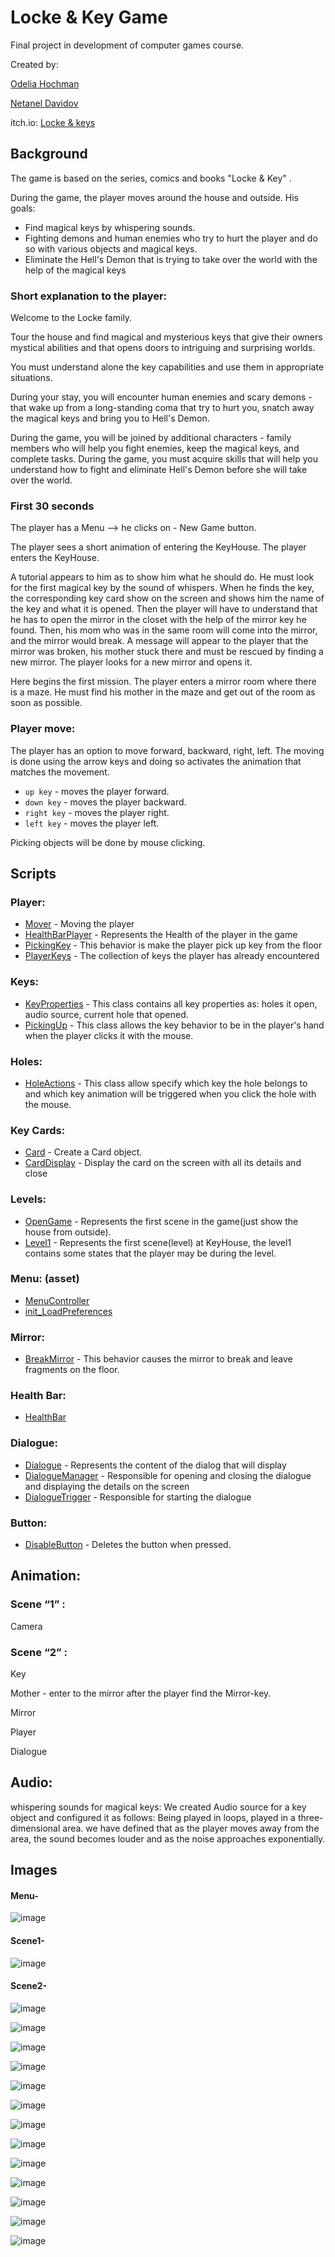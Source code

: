 # Locke & Key Game

Final project in development of computer games course.

Created by:

[Odelia Hochman](https://github.com/OdeliaHochman)

[Netanel Davidov](https://github.com/netanel208)

itch.io: [Locke & keys](https://netanel-davidov.itch.io/locke-keys)

## Background
The game is based on the series, comics and books "Locke & Key" .

During the game, the player moves around the house and outside.
His goals:
- Find magical keys by whispering sounds.
- Fighting demons and human enemies who try to hurt the player and do so with various objects and magical keys.
- Eliminate the Hell's Demon that is trying to take over the world with the help of the magical keys

### Short explanation to the player:

Welcome to the Locke family. 

Tour the house and find magical and mysterious keys that give their owners mystical abilities and that opens doors to intriguing and surprising worlds. 

You must understand alone the key capabilities and use them in appropriate situations.

During your stay, you will encounter human enemies and scary demons - that wake up from a long-standing coma that try to hurt you,
snatch away the magical keys and bring you to Hell's Demon. 

During the game, you will be joined by additional characters - family members who will help you fight enemies, keep the magical keys, and complete tasks.
During the game, you must acquire skills that will help you understand how to fight and eliminate Hell's Demon before she will take over the world.


### First 30 seconds
The player has a Menu --> he clicks on -  New Game button.

The player sees a short animation of entering the KeyHouse.
The player enters the KeyHouse.

A tutorial appears to him as to show him what he should do.
He must look for the first magical key by the sound of whispers.
When he finds the key, the corresponding key card show on the screen  and shows him the name of the key and what it is opened. 
Then the player will have to understand that he has to open the mirror in the closet with the help of the mirror key he found.
Then, his mom who was in the same room will come into the mirror, and the mirror would break.
A message will appear to the player that the mirror was broken, his mother stuck there and must be rescued by finding a new mirror.
The player looks for a new mirror and opens it.

Here begins the first mission. 
The player enters a mirror room where there is a maze. 
He must find his mother in the maze and get out of the room as soon as possible.

 
 
 
 
### Player move:
The player has an option to move forward, backward, right, left. The moving is done using the arrow keys and doing so activates the animation that matches the movement.

- `up key` - moves the player forward.
- `down key` - moves the player backward.
- `right key` - moves the player right.
- `left key` - moves the player left.

Picking  objects will be done by  mouse clicking.


## Scripts
### Player:
- [Mover](https://github.com/gamedev-course-2020-final-project/Locke-And-key-Game/blob/master/Assets/scripts/Player/Mover.cs) - Moving the player
- [HealthBarPlayer](https://github.com/gamedev-course-2020-final-project/Locke-And-key-Game/blob/master/Assets/scripts/Player/HealthBarPlayer.cs) - Represents the Health of the player  in the game
- [PickingKey](https://github.com/gamedev-course-2020-final-project/Locke-And-key-Game/blob/master/Assets/scripts/Player/PickingKey.cs) - This behavior is make the player pick up key from the floor
- [PlayerKeys](https://github.com/gamedev-course-2020-final-project/Locke-And-key-Game/blob/master/Assets/scripts/Player/PlayerKeys.cs) - The collection of keys the player has already encountered

### Keys:
- [KeyProperties](https://github.com/gamedev-course-2020-final-project/Locke-And-key-Game/blob/master/Assets/scripts/keys/KeyProperties.cs) - This class contains all key properties as: holes it open, audio source, current hole that opened. 
- [PickingUp](https://github.com/gamedev-course-2020-final-project/Locke-And-key-Game/blob/master/Assets/scripts/keys/PickingUp.cs) - This class allows the key behavior to be in the player's hand when the player clicks it with the mouse. 

### Holes:
- [HoleActions](https://github.com/gamedev-course-2020-final-project/Locke-And-key-Game/blob/master/Assets/scripts/Holes/HoleActions.cs) - This class allow specify which key the hole belongs to and which key animation will be triggered when you click the hole with the mouse.

### Key Cards:
- [Card](https://github.com/gamedev-course-2020-final-project/Locke-And-key-Game/blob/master/Assets/scripts/KeyCards/Card.cs) - Create a Card object.
- [CardDisplay](https://github.com/gamedev-course-2020-final-project/Locke-And-key-Game/blob/master/Assets/scripts/KeyCards/CardDisplay.cs) - Display the card on the screen with all its details and close

### Levels:
- [OpenGame](https://github.com/gamedev-course-2020-final-project/Locke-And-key-Game/blob/master/Assets/scripts/Levels/OpenGame.cs) - Represents the first scene in the game(just show the house from outside).
- [Level1](https://github.com/gamedev-course-2020-final-project/Locke-And-key-Game/blob/master/Assets/scripts/Levels/Level1.cs) - Represents the first scene(level) at KeyHouse, the level1 contains some states that the player may be during the level.


### Menu: (asset)
- [MenuController](https://github.com/OdeliaHochman/gamedev-Locke-and-Key-Game/blob/master/scripts/MenuScripts/MenuController.cs)
- [init_LoadPreferences](https://github.com/OdeliaHochman/gamedev-Locke-and-Key-Game/blob/master/scripts/MenuScripts/Init_LoadPreferences.cs)

### Mirror:
- [BreakMirror](https://github.com/gamedev-course-2020-final-project/Locke-And-key-Game/blob/master/Assets/scripts/Mirrors/BreakMirror.cs) - This behavior causes the mirror to break and leave fragments on the floor.


### Health Bar:
- [HealthBar](https://github.com/gamedev-course-2020-final-project/Locke-And-key-Game/blob/master/Assets/scripts/HealthBar.cs)


### Dialogue:
- [Dialogue](https://github.com/OdeliaHochman/gamedev-Locke-and-Key-Game/blob/master/scripts/Dialogue/Dialogue.cs
) - Represents the content of the dialog that will display
- [DialogueManager](https://github.com/OdeliaHochman/gamedev-Locke-and-Key-Game/blob/master/scripts/Dialogue/DialogueManager.cs
) - Responsible for opening and closing the dialogue and displaying the details on the screen
- [DialogueTrigger](https://github.com/OdeliaHochman/gamedev-Locke-and-Key-Game/blob/master/scripts/Dialogue/DialogueTrigger.cs
) - Responsible for starting the dialogue


### Button:
- [DisableButton](https://github.com/gamedev-course-2020-final-project/Locke-And-key-Game/blob/master/Assets/scripts/DisableButton.cs) - Deletes the button when pressed.


## Animation:

### Scene “1” : 

Camera

### Scene “2” :

Key

Mother - enter to the mirror after the player find the Mirror-key.

Mirror

Player

Dialogue


## Audio:
whispering sounds for magical keys:
We created Audio source for a key object and configured it as follows: Being played in loops, played in a three-dimensional area.
we have defined that as the player moves away from the area, the sound becomes louder and as the noise approaches exponentially.


## Images
#### Menu-

![image](https://user-images.githubusercontent.com/45036697/83566172-3f730980-a528-11ea-909e-1e90241bd23c.png)


#### Scene1-

![image](https://user-images.githubusercontent.com/45036697/83566280-6f221180-a528-11ea-97ad-5a9ce648e0c8.png)


#### Scene2-

![image](https://user-images.githubusercontent.com/45036697/83566372-94168480-a528-11ea-9f28-4ba84f70a58c.png)

![image](https://user-images.githubusercontent.com/45036697/83566438-ab557200-a528-11ea-91e1-fb0ba4d73814.png)

![image](https://user-images.githubusercontent.com/45036697/83566490-c2945f80-a528-11ea-9200-4ed5135d02ea.png)

![image](https://user-images.githubusercontent.com/45036697/83566615-f66f8500-a528-11ea-8454-c396666beb45.png)

![image](https://user-images.githubusercontent.com/45036697/83566650-04bda100-a529-11ea-8e1f-930eee9a519b.png)

![image](https://user-images.githubusercontent.com/45036697/83566691-1606ad80-a529-11ea-99ac-ca1394a4879b.png)

![image](https://user-images.githubusercontent.com/45036697/83566728-23bc3300-a529-11ea-9dd0-ece4a1e68d2a.png)

![image](https://user-images.githubusercontent.com/45036697/83566816-44848880-a529-11ea-8f9d-8b45ece83274.png)

![image](https://user-images.githubusercontent.com/45036697/83567153-d42a3700-a529-11ea-9e6f-f759d57af2d2.png)

![image](https://user-images.githubusercontent.com/45036697/83566863-5b2adf80-a529-11ea-9e9e-626b540fe09e.png)

![image](https://user-images.githubusercontent.com/45036697/83567283-06d42f80-a52a-11ea-8971-3d4620760403.png)

![image](https://user-images.githubusercontent.com/45036697/83567304-10f62e00-a52a-11ea-8790-a872dbebf24a.png)

![image](https://user-images.githubusercontent.com/45036697/83568193-6f6fdc00-a52b-11ea-9b0a-c569ecafd343.png)

